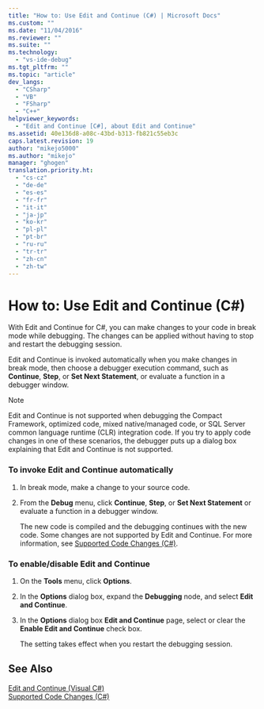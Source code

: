 ```yaml
---
title: "How to: Use Edit and Continue (C#) | Microsoft Docs"
ms.custom: ""
ms.date: "11/04/2016"
ms.reviewer: ""
ms.suite: ""
ms.technology: 
  - "vs-ide-debug"
ms.tgt_pltfrm: ""
ms.topic: "article"
dev_langs: 
  - "CSharp"
  - "VB"
  - "FSharp"
  - "C++"
helpviewer_keywords: 
  - "Edit and Continue [C#], about Edit and Continue"
ms.assetid: 40e136d8-a08c-43bd-b313-fb821c55eb3c
caps.latest.revision: 19
author: "mikejo5000"
ms.author: "mikejo"
manager: "ghogen"
translation.priority.ht: 
  - "cs-cz"
  - "de-de"
  - "es-es"
  - "fr-fr"
  - "it-it"
  - "ja-jp"
  - "ko-kr"
  - "pl-pl"
  - "pt-br"
  - "ru-ru"
  - "tr-tr"
  - "zh-cn"
  - "zh-tw"
---
```

# How to: Use Edit and Continue (C#)
With Edit and Continue for C#, you can make changes to your code in break mode while debugging. The changes can be applied without having to stop and restart the debugging session.  
  
 Edit and Continue is invoked automatically when you make changes in break mode, then choose a debugger execution command, such as **Continue**, **Step**, or **Set Next Statement**, or evaluate a function in a debugger window.  
  
> [!NOTE]
>  Edit and Continue is not supported when debugging the Compact Framework, optimized code, mixed native/managed code, or SQL Server common language runtime (CLR) integration code. If you try to apply code changes in one of these scenarios, the debugger puts up a dialog box explaining that Edit and Continue is not supported.  
  
### To invoke Edit and Continue automatically  
  
1.  In break mode, make a change to your source code.  
  
2.  From the **Debug** menu, click **Continue**, **Step**, or **Set Next Statement** or evaluate a function in a debugger window.  
  
     The new code is compiled and the debugging continues with the new code. Some changes are not supported by Edit and Continue. For more information, see [Supported Code Changes (C#)](../debugger/supported-code-changes-csharp.md).  
  
### To enable/disable Edit and Continue  
  
1.  On the **Tools** menu, click **Options**.  
  
2.  In the **Options** dialog box, expand the **Debugging** node, and select **Edit and Continue**.  
  
3.  In the **Options** dialog box **Edit and Continue** page, select or clear the **Enable Edit and Continue** check box.  
  
     The setting takes effect when you restart the debugging session.  
  
## See Also  
 [Edit and Continue (Visual C#)](../debugger/edit-and-continue-visual-csharp.md)   
 [Supported Code Changes (C#)](../debugger/supported-code-changes-csharp.md)   